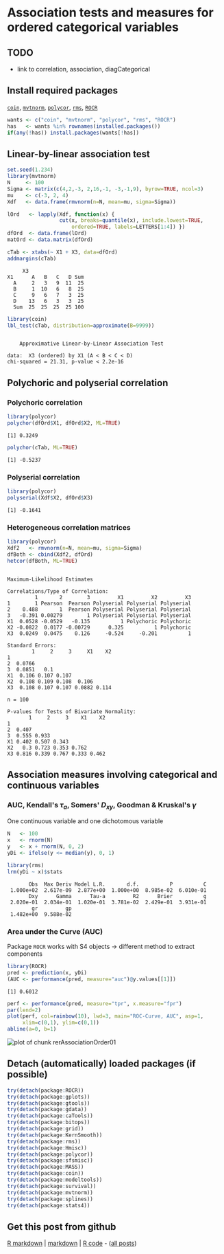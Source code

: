 Association tests and measures for ordered categorical variables
=========================

TODO
-------------------------

 - link to correlation, association, diagCategorical

Install required packages
-------------------------

[`coin`](http://cran.r-project.org/package=coin), [`mvtnorm`](http://cran.r-project.org/package=mvtnorm), [`polycor`](http://cran.r-project.org/package=polycor), [`rms`](http://cran.r-project.org/package=rms), [`ROCR`](http://cran.r-project.org/package=ROCR)


```r
wants <- c("coin", "mvtnorm", "polycor", "rms", "ROCR")
has   <- wants %in% rownames(installed.packages())
if(any(!has)) install.packages(wants[!has])
```


Linear-by-linear association test
-------------------------


```r
set.seed(1.234)
library(mvtnorm)
N     <- 100
Sigma <- matrix(c(4,2,-3, 2,16,-1, -3,-1,9), byrow=TRUE, ncol=3)
mu    <- c(-3, 2, 4)
Xdf   <- data.frame(rmvnorm(n=N, mean=mu, sigma=Sigma))
```



```r
lOrd   <- lapply(Xdf, function(x) {
                 cut(x, breaks=quantile(x), include.lowest=TRUE,
                     ordered=TRUE, labels=LETTERS[1:4]) })
dfOrd  <- data.frame(lOrd)
matOrd <- data.matrix(dfOrd)
```



```r
cTab <- xtabs(~ X1 + X3, data=dfOrd)
addmargins(cTab)
```

```
     X3
X1      A   B   C   D Sum
  A     2   3   9  11  25
  B     1  10   6   8  25
  C     9   6   7   3  25
  D    13   6   3   3  25
  Sum  25  25  25  25 100
```

```r
library(coin)
lbl_test(cTab, distribution=approximate(B=9999))
```

```

	Approximative Linear-by-Linear Association Test

data:  X3 (ordered) by X1 (A < B < C < D) 
chi-squared = 21.31, p-value < 2.2e-16

```


Polychoric and polyserial correlation
-------------------------

### Polychoric correlation


```r
library(polycor)
polychor(dfOrd$X1, dfOrd$X2, ML=TRUE)
```

```
[1] 0.3249
```



```r
polychor(cTab, ML=TRUE)
```

```
[1] -0.5237
```


### Polyserial correlation


```r
library(polycor)
polyserial(Xdf$X2, dfOrd$X3)
```

```
[1] -0.1641
```


### Heterogeneous correlation matrices


```r
library(polycor)
Xdf2   <- rmvnorm(n=N, mean=mu, sigma=Sigma)
dfBoth <- cbind(Xdf2, dfOrd)
hetcor(dfBoth, ML=TRUE)
```

```

Maximum-Likelihood Estimates

Correlations/Type of Correlation:
         1       2        3         X1         X2         X3
1        1 Pearson  Pearson Polyserial Polyserial Polyserial
2    0.488       1  Pearson Polyserial Polyserial Polyserial
3   -0.391 0.00279        1 Polyserial Polyserial Polyserial
X1  0.0528 -0.0529   -0.135          1 Polychoric Polychoric
X2 -0.0822  0.0177 -0.00729      0.325          1 Polychoric
X3  0.0249  0.0475    0.126     -0.524     -0.201          1

Standard Errors:
        1     2     3     X1    X2
1                                 
2  0.0766                         
3  0.0851   0.1                   
X1  0.106 0.107 0.107             
X2  0.108 0.109 0.108  0.106      
X3  0.108 0.107 0.107 0.0882 0.114

n = 100 

P-values for Tests of Bivariate Normality:
       1     2     3    X1    X2
1                               
2  0.407                        
3  0.555 0.933                  
X1 0.402 0.507 0.343            
X2   0.3 0.723 0.353 0.762      
X3 0.816 0.339 0.767 0.333 0.462
```


Association measures involving categorical and continuous variables
-------------------------

### AUC, Kendall's $\tau_{a}$, Somers' $D_{xy}$, Goodman & Kruskal's $\gamma$

One continuous variable and one dichotomous variable


```r
N   <- 100
x   <- rnorm(N)
y   <- x + rnorm(N, 0, 2)
yDi <- ifelse(y <= median(y), 0, 1)
```



```r
library(rms)
lrm(yDi ~ x)$stats
```

```
       Obs  Max Deriv Model L.R.       d.f.          P          C 
 1.000e+02  2.617e-09  2.877e+00  1.000e+00  8.985e-02  6.010e-01 
       Dxy      Gamma      Tau-a         R2      Brier          g 
 2.020e-01  2.034e-01  1.020e-01  3.781e-02  2.429e-01  3.931e-01 
        gr         gp 
 1.482e+00  9.588e-02 
```


### Area under the Curve (AUC)

Package `ROCR` works with S4 objects -> different method to extract components


```r
library(ROCR)
pred <- prediction(x, yDi)
(AUC <- performance(pred, measure="auc")@y.values[[1]])
```

```
[1] 0.6012
```



```r
perf <- performance(pred, measure="tpr", x.measure="fpr")
par(lend=2)
plot(perf, col=rainbow(10), lwd=3, main="ROC-Curve, AUC", asp=1,
     xlim=c(0,1), ylim=c(0,1))
abline(a=0, b=1)
```

![plot of chunk rerAssociationOrder01](figure/rerAssociationOrder01.png) 


Detach (automatically) loaded packages (if possible)
-------------------------


```r
try(detach(package:ROCR))
try(detach(package:gplots))
try(detach(package:gtools))
try(detach(package:gdata))
try(detach(package:caTools))
try(detach(package:bitops))
try(detach(package:grid))
try(detach(package:KernSmooth))
try(detach(package:rms))
try(detach(package:Hmisc))
try(detach(package:polycor))
try(detach(package:sfsmisc))
try(detach(package:MASS))
try(detach(package:coin))
try(detach(package:modeltools))
try(detach(package:survival))
try(detach(package:mvtnorm))
try(detach(package:splines))
try(detach(package:stats4))
```


Get this post from github
----------------------------------------------

[R markdown](https://github.com/dwoll/RExRepos/raw/master/Rmd/associationOrder.Rmd) | [markdown](https://github.com/dwoll/RExRepos/raw/master/md/associationOrder.md) | [R code](https://github.com/dwoll/RExRepos/raw/master/R/associationOrder.R) - ([all posts](https://github.com/dwoll/RExRepos))
